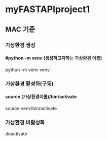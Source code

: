 # myFASTAPIproject1

## MAC 기준

### 가상환경 생성
#### #python -m venv (생성하고자하는 가상환경 이름)
python -m venv venv

### 가상환경 활성화(구동)
#### source (가상환경이름)/bin/activate
source venv/bin/activate

### 가상환경 비활성화
deactivate
